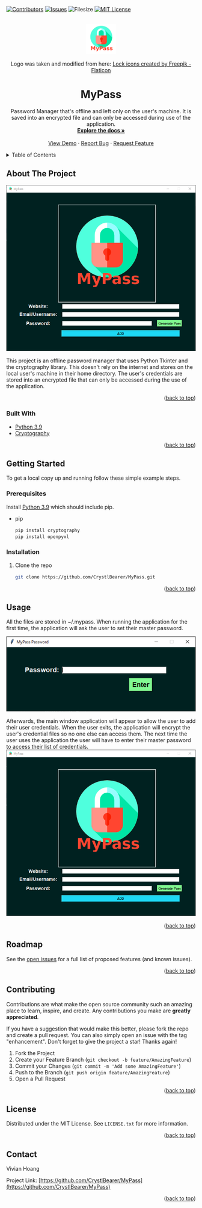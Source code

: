 <div id="top"></div>
<!--
*** Thanks for checking out the Best-README-Template. If you have a suggestion
*** that would make this better, please fork the repo and create a pull request
*** or simply open an issue with the tag "enhancement".
*** Don't forget to give the project a star!
*** Thanks again! Now go create something AMAZING! :D
-->



<!-- PROJECT SHIELDS -->
<!--
*** I'm using markdown "reference style" links for readability.
*** Reference links are enclosed in brackets [ ] instead of parentheses ( ).
*** See the bottom of this document for the declaration of the reference variables
*** for contributors-url, forks-url, etc. This is an optional, concise syntax you may use.
*** https://www.markdownguide.org/basic-syntax/#reference-style-links
-->
[![Contributors][contributors-shield]][contributors-url]
[![Issues][issues-shield]][issues-url]
![Filesize][filesize-shield]
[![MIT License][license-shield]][license-url]


<!-- PROJECT LOGO -->
<br />
<div align="center">
  <a href="https://github.com/CrystlBearer/MyPass">
    <img src="images/my-lock-logo.png" alt="Logo" width="80" height="80">
  </a>
    <p align="center">
    Logo was taken and modified from here: <a href="https://www.flaticon.com/free-icons/lock" title="lock icons">Lock icons created by Freepik - Flaticon</a>
    </p>
<h1 align="center">MyPass</h1>
  <p align="center">
    Password Manager that's offline and left only on the user's machine. It is saved into an encrypted file and can only be accessed during use of the application.
    <br />
    <a href="https://github.com/CrystlBearer/MyPass"><strong>Explore the docs »</strong></a>
    <br />
    <br />
    <a href="https://github.com/CrystlBearer/MyPass">View Demo</a>
    ·
    <a href="https://github.com/CrystlBearer/MyPass/issues">Report Bug</a>
    ·
    <a href="https://github.com/CrystlBearer/MyPass/issues">Request Feature</a>
  </p>
</div>



<!-- TABLE OF CONTENTS -->
<details>
  <summary>Table of Contents</summary>
  <ol>
    <li>
      <a href="#about-the-project">About The Project</a>
      <ul>
        <li><a href="#built-with">Built With</a></li>
      </ul>
    </li>
    <li>
      <a href="#getting-started">Getting Started</a>
      <ul>
        <li><a href="#prerequisites">Prerequisites</a></li>
        <li><a href="#installation">Installation</a></li>
      </ul>
    </li>
    <li><a href="#usage">Usage</a></li>
    <li><a href="#roadmap">Roadmap</a></li>
    <li><a href="#contributing">Contributing</a></li>
    <li><a href="#license">License</a></li>
    <li><a href="#contact">Contact</a></li>
  </ol>
</details>



<!-- ABOUT THE PROJECT -->
## About The Project
[![Product Name Screen Shot][product-screenshot]](https://github.com/CrystlBearer/MyPass)

This project is an offline password manager that uses Python Tkinter and the cryptography library.
This doesn't rely on the internet and stores on the local user's machine in their home directory.
The user's credentials are stored into an encrypted file that can only be accessed during the use of the application.

<p align="right">(<a href="#top">back to top</a>)</p>



### Built With

* [Python 3.9](https://www.python.org/downloads/)
* [Cryptography](https://github.com/pyca/cryptography/)

<p align="right">(<a href="#top">back to top</a>)</p>



<!-- GETTING STARTED -->
## Getting Started

To get a local copy up and running follow these simple example steps.

### Prerequisites
Install [Python 3.9](https://www.python.org/downloads/) which should include pip.

* pip
  ```sh
  pip install cryptography
  pip install openpyxl
  ```

### Installation

1. Clone the repo
   ```sh
   git clone https://github.com/CrystlBearer/MyPass.git
   ```


<p align="right">(<a href="#top">back to top</a>)</p>



<!-- USAGE EXAMPLES -->
## Usage
All the files are stored in ~/.mypass. 
When running the application for the first time, the application will ask the user to set their master password.

![set-password](images/Set_Password.png)

Afterwards, the main window application will appear to allow the user to add their user credentials. When the user exits, the application will encrypt the user's credential files so no one else can access them. The next time the user uses the application the user will have to enter their master password to access their list of credentials.
![main-window](images/MyPass_Main_Win.png)
<p align="right">(<a href="#top">back to top</a>)</p>



<!-- ROADMAP -->
## Roadmap
See the [open issues](https://github.com/CrystlBearer/MyPass/issues) for a full list of proposed features (and known issues).

<p align="right">(<a href="#top">back to top</a>)</p>



<!-- CONTRIBUTING -->
## Contributing

Contributions are what make the open source community such an amazing place to learn, inspire, and create. Any contributions you make are **greatly appreciated**.

If you have a suggestion that would make this better, please fork the repo and create a pull request. You can also simply open an issue with the tag "enhancement".
Don't forget to give the project a star! Thanks again!

1. Fork the Project
2. Create your Feature Branch (`git checkout -b feature/AmazingFeature`)
3. Commit your Changes (`git commit -m 'Add some AmazingFeature'`)
4. Push to the Branch (`git push origin feature/AmazingFeature`)
5. Open a Pull Request

<p align="right">(<a href="#top">back to top</a>)</p>



<!-- LICENSE -->
## License

Distributed under the MIT License. See `LICENSE.txt` for more information.

<p align="right">(<a href="#top">back to top</a>)</p>



<!-- CONTACT -->
## Contact

Vivian Hoang

Project Link: [https://github.com/CrystlBearer/MyPass](https://github.com/CrystlBearer/MyPass)

<p align="right">(<a href="#top">back to top</a>)</p>



<!-- MARKDOWN LINKS & IMAGES -->
<!-- https://www.markdownguide.org/basic-syntax/#reference-style-links -->
[contributors-shield]: https://img.shields.io/github/contributors/CrystlBearer/MyPass?style=for-the-badge
[contributors-url]: https://github.com/CrystlBearer/MyPass/graphs/contributors
[issues-shield]: https://img.shields.io/github/issues/CrystlBearer/MyPass?style=for-the-badge
[issues-url]: https://github.com/CrystlBearer/MyPass/issues
[filesize-shield]: https://img.shields.io/github/repo-size/CrystlBearer/MyPass?style=for-the-badge
[license-shield]: https://img.shields.io/github/license/CrystlBearer/MyPass?style=for-the-badge
[license-url]: https://github.com/CrystlBearer/MyPass/LICENSE.txt
[product-screenshot]: images/MyPass_Main_Win.png
